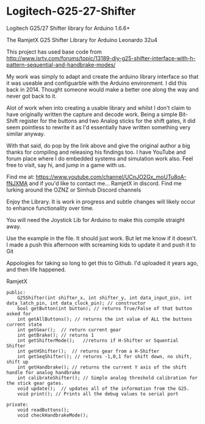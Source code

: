 # Logitech-G25-27-Shifter
Logitech G25/27 Shifter library for Arduino 1.6.6+


   The RamjetX G25 Shifter Library for Arduino Leonardo 32u4

   This project has used base code from http://www.isrtv.com/forums/topic/13189-diy-g25-shifter-interface-with-h-pattern-sequential-and-handbrake-modes/

   My work was simply to adapt and create the arduino library interface so that it was useable and configuarble with the
   Arduino environment. I did this back in 2014. Thought someone would make a better one along the way and never got back to it.

   Alot of work when into creating a usable library and whilst I don't claim to have originally written the capture and
   decode work. Being a simple Bit-Shift register for the buttons and two Analog sticks for the shift gates, it did seem
   pointless to rewrite it as I'd essentially have written something very similar anyway. 

   With that said, do pop by the link above and give the original author a big thanks for compiling and releasing his findings too.
   I have YouTube and forum place where I do embedded systems and simulation work also. Feel free to visit, say hi, and jump in a game
   with us.

   Find me at:
   https://www.youtube.com/channel/UCnJO2Gx_moUTu8oA-fNJXMA
   and if you'd like to contact me... RamjetX in discord. Find me lurking around the OZNZ or Simhub Discord channels

   Enjoy the Library. It is work in progress and subtle changes will likely occur to enhance functionality over time.
   
   You will need the Joystick Lib for Arduino to make this compile straight away. 
   
   Use the example in the file. It should just work. But let me know if it doesn't. I made a push this afternoon with screaming kids to update it and push it to Git
   
   Appologies for taking so long to get this to Github. I'd uploaded it years ago, and then life happened. 

   RamjetX



	public:
		G25Shifter(int shifter_x, int shifter_y, int data_input_pin, int data_latch_pin, int data_clock_pin); // constructor
		bool getButton(int button);	// returns True/False of that button asked for
		int getAllButtons(); // returns the int value of ALL the buttons current state
		int getGear();	// return current gear
		int getBrake();	// returns 1
		int getShifterMode();	//returns if H-Shifter or Squential Shifter
		int getHShifter();	// returns gear from a H-Shifter
		int getSeqShifter(); // returns -1,0,1 for shift down, no shift, shift up
		int getHandbrake();	// returns the current Y axis of the shift handle for analog handbrake
		int calibrateShifter(); // Simple analog threshold calibration for the stick gear gates.
		void update();	// updates all of the information from the G25.
		void print(); // Prints all the debug values to serial port
		
	private:
		void readButtons();
		void checkHandbrakeMode();
